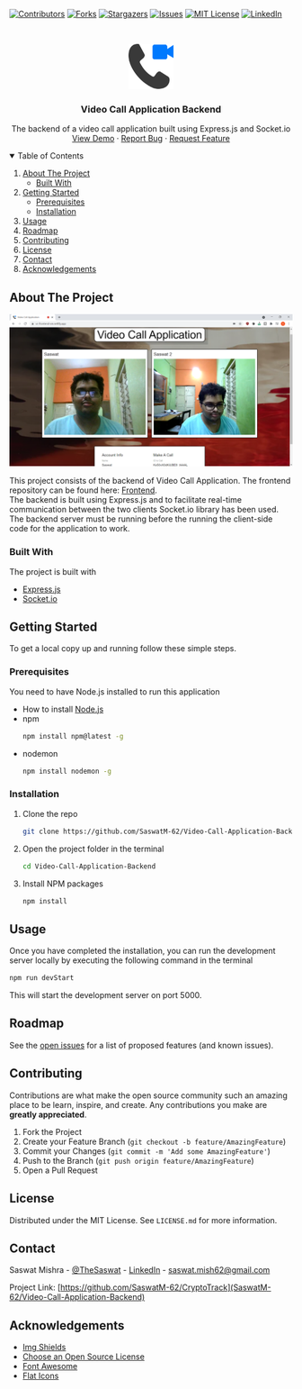   [![Contributors][contributors-shield]][contributors-url]
  [![Forks][forks-shield]][forks-url]
  [![Stargazers][stars-shield]][stars-url]
  [![Issues][issues-shield]][issues-url]
  [![MIT License][license-shield]][license-url]
  [![LinkedIn][linkedin-shield]][linkedin-url]



<!-- PROJECT LOGO -->
<br />
<p align="center">
  <a href="https://github.com/SaswatM-62/Video-Call-Application-Backend">
    <img src="images/video-call.png" alt="Logo" width="80" height="80">
  </a>

  <h3 align="center">Video Call Application Backend</h3>

  <p align="center">
    The backend of a video call application built using Express.js and Socket.io
    <br />
    <a href="https://videocsm.herokuapp.com/">View Demo</a>
    ·
    <a href="https://github.com/SaswatM-62/Video-Call-Application-Backend/issues">Report Bug</a>
    ·
    <a href="https://github.com/SaswatM-62/Video-Call-Application-Backend/issues">Request Feature</a>
  </p>
</p>



<!-- TABLE OF CONTENTS -->
<details open="open">
  <summary>Table of Contents</summary>
  <ol>
    <li>
      <a href="#about-the-project">About The Project</a>
      <ul>
        <li><a href="#built-with">Built With</a></li>
      </ul>
    </li>
    <li>
      <a href="#getting-started">Getting Started</a>
      <ul>
        <li><a href="#prerequisites">Prerequisites</a></li>
        <li><a href="#installation">Installation</a></li>
      </ul>
    </li>
    <li><a href="#usage">Usage</a></li>
    <li><a href="#roadmap">Roadmap</a></li>
    <li><a href="#contributing">Contributing</a></li>
    <li><a href="#license">License</a></li>
    <li><a href="#contact">Contact</a></li>
    <li><a href="#acknowledgements">Acknowledgements</a></li>
  </ol>
</details>



<!-- ABOUT THE PROJECT -->
## About The Project

[![Product Name Screen Shot][product-screenshot]](https://videocsm.herokuapp.com/)

This project consists of the backend of Video Call Application. The frontend repository can be found here: [Frontend](https://github.com/SaswatM-62/Video-Call-Application-Backend).  
The backend is built using Express.js and to facilitate real-time communication between the two clients Socket.io library has been used.  
The backend server must be running before the running the client-side code for the application to work.
      
### Built With

The project is built with
* [Express.js](https://expressjs.com/)
* [Socket.io](https://socket.io/)

  

<!-- GETTING STARTED -->
## Getting Started

To get a local copy up and running follow these simple steps.

### Prerequisites

You need to have Node.js installed to run this application  
* How to install [Node.js](https://nodejs.org/en/)
* npm
  ```sh
  npm install npm@latest -g
  ```
* nodemon
  ```sh
  npm install nodemon -g
  ```
  
  
### Installation

1. Clone the repo
   ```sh
   git clone https://github.com/SaswatM-62/Video-Call-Application-Backend.git
   ```
2. Open the project folder in the terminal
   ```sh
   cd Video-Call-Application-Backend
   ```
3. Install NPM packages
   ```sh
   npm install
   ```
  
  
<!-- USAGE EXAMPLES -->
## Usage

Once you have completed the installation, you can run the development server locally by executing the following command in the terminal
   ```sh
   npm run devStart
   ```
This will start the development server on port 5000.

<!-- ROADMAP -->
## Roadmap

See the [open issues](https://github.com/SaswatM-62/Video-Call-Application-Backend/issues) for a list of proposed features (and known issues).



<!-- CONTRIBUTING -->
## Contributing

Contributions are what make the open source community such an amazing place to be learn, inspire, and create. Any contributions you make are **greatly appreciated**.

1. Fork the Project
2. Create your Feature Branch (`git checkout -b feature/AmazingFeature`)
3. Commit your Changes (`git commit -m 'Add some AmazingFeature'`)
4. Push to the Branch (`git push origin feature/AmazingFeature`)
5. Open a Pull Request



<!-- LICENSE -->
## License

Distributed under the MIT License. See `LICENSE.md` for more information.



<!-- CONTACT -->
## Contact

Saswat Mishra - [@TheSaswat](https://twitter.com/TheSaswat) - [LinkedIn][linkedin-url] - saswat.mish62@gmail.com

Project Link: [https://github.com/SaswatM-62/CryptoTrack](SaswatM-62/Video-Call-Application-Backend)



<!-- ACKNOWLEDGEMENTS -->
## Acknowledgements
* [Img Shields](https://shields.io)
* [Choose an Open Source License](https://choosealicense.com)
* [Font Awesome](https://fontawesome.com)
* [Flat Icons](https://flat-icons.com/)


<!-- MARKDOWN LINKS & IMAGES -->
<!-- https://www.markdownguide.org/basic-syntax/#reference-style-links -->
[contributors-shield]: https://img.shields.io/github/contributors/SaswatM-62/Video-Call-Application-Backend?color=Green&style=for-the-badge
[contributors-url]: https://github.com/SaswatM-62/Video-Call-Application-Backend/graphs/contributors
[forks-shield]: https://img.shields.io/github/forks/SaswatM-62/Video-Call-Application-Backend?style=for-the-badge
[forks-url]: https://github.com/SaswatM-62/Video-Call-Application-Backend/network/members
[stars-shield]: https://img.shields.io/github/stars/SaswatM-62/Video-Call-Application-Backend?style=for-the-badge
[stars-url]: https://github.com/SaswatM-62/Video-Call-Application-Backend/stargazers
[issues-shield]: https://img.shields.io/github/issues/SaswatM-62/Video-Call-Application-Backend?style=for-the-badge
[issues-url]: https://github.com/SaswatM-62/Video-Call-Application-Backend/issues
[license-shield]: https://img.shields.io/github/license/SaswatM-62/Video-Call-Application-Backend?style=for-the-badge
[license-url]: https://github.com/SaswatM-62/Video-Call-Application-Backend/blob/main/LICENSE.md
[linkedin-shield]: https://img.shields.io/badge/-LinkedIn-black.svg?style=for-the-badge&logo=linkedin&colorB=555
[linkedin-url]: https://linkedin.com/in/saswatmishra71
[product-screenshot]: images/screenshot.png
